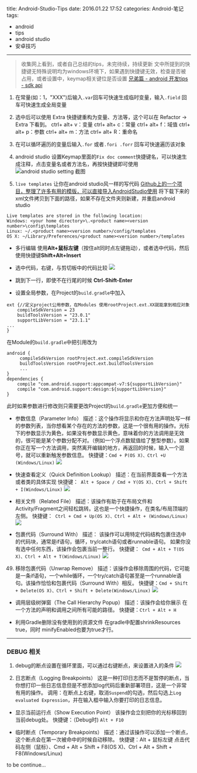 title: Android-Studio-Tips
date: 2016.01.22 17:52
categories: Android-笔记
tags: 
- android
- tips
- android studio
- 安卓技巧
---
>收集网上看到，或者自己总结的tips，未完待续，持续更新 
文中所提到的快捷键无特殊说明均为windows环境下，如果遇到快捷键无效，检查是否被占用，或者设置中，keymap相关键位是否设置
[兄弟篇 - android 开发tips - sdk api](http://www.jianshu.com/p/adfa519756b1)


1. 在常量(如：1，"XXX")后输入`.var`回车可快速生成临时变量，输入`.field` 回车可快速生成全局变量 

1. 选中后可以使用 Extra 快捷键重构为变量、方法等，这个可以在 Refactor -> Extra 下看到。
ctrl+ alt+ v：变量
ctrl+ alt+ c：常量
ctrl+ alt+ f：域值
ctrl+ alt+ p：参数
ctrl+ alt+ m：方法
ctrl+ alt+ R：重命名
1. 在可以循环遍历的变量后输入`.for` 或者`.fori .forr` 回车可快速遍历该对象
 
1. android studio 设置Keymap里面的`Fix doc comment`快捷键名，可以快速生成注释，点击变量名或者方法名，再按快捷键即可使用
![android studio setting 截图](http://upload-images.jianshu.io/upload_images/1181400-053142c8e142011e.png?imageMogr2/auto-orient/strip%7CimageView2/2/w/1240)
 
1. `live templates` 让你在android studio风一样的写代码 [Github上的一个项目，整理了许多有用的模版，可以直接导入AndroidStudio使用]( https://github.com/keyboardsurfer/idea-live-templates)
将下载下来的xml文件拷贝到下面的路径，如果不存在文件夹则新建，并重启android studio
```
Live templates are stored in the following location:
Windows: <your home directory>\.<product name><version number>\config\templates
Linux: ~/.<product name><version number>/config/templates
OS X: ~/Library/Preferences/<product name><version number>/templates
```

* 多行编辑 使用**Alt+鼠标左键**（按住alt同时点左键拖动），或者选中代码，然后使用快捷键**Shift+Alt+Insert﻿**
 
* 选中代码，右键，与剪切板中的代码比较 
![](https://camo.githubusercontent.com/98f603e75700d5099ab27205bdf8fc065c272ab2/68747470733a2f2f6c68362e676f6f676c6575736572636f6e74656e742e636f6d2f2d3672446e386b4c375067772f56436c454d31336f594b492f41414141414141414e306f2f4a576964755731705773552f773531392d683236352d6e6f2f33342d636f6d7061726577697468636c6970626f6172642e676966)

* 跳到下一行，即使不在行尾的时候 **Ctrl-Shift-Enter﻿**
 
* 设置全局参数，在Project的`build.gradle`中加入
```
ext {//定义project公用参数，在Modules 使用rootProject.ext.XX就能拿到相应对象
    compileSdkVersion = 23
    buildToolsVersion = "23.0.1"
    supportLibVersion = "23.1.1"
...
}
```
在Module的`build.gradle`中把引用改为
```
android {   
     compileSdkVersion rootProject.ext.compileSdkVersion
     buildToolsVersion rootProject.ext.buildToolsVersion
     ...
}
dependencies { 
    compile "com.android.support:appcompat-v7:${supportLibVersion}"
    compile "com.android.support:design:${supportLibVersion}" 
}
```
此时如果参数进行修改则只需要更改Project的`build.gradle`更加方便和统一

* 参数信息（Parameter Info）
描述：这个操作将显示和你在方法声明处写一样的参数列表，当你想看某个存在的方法的参数，这是一个很有用的操作。光标下的参数显示为黄色，如果没有参数显示黄色，意味着你的方法调用是无效的，很可能是某个参数分配不对。（例如一个浮点数赋值给了整型参数）。如果你正在写一个方法调用，突然离开编辑的地方，再返回的时候，输入一个逗号，就可以重新触发参数信息。
快捷键：`Cmd + P(OS X)、Ctrl +U (Windows/Linux)`
![](http://upload-images.jianshu.io/upload_images/1181400-b56de291add6bb32?imageMogr2/auto-orient/strip)

* 快速查看定义（Quick Definition Lookup）
描述：在当前界面查看一个方法或者类的具体实现 
快捷键：`
Alt + Space / Cmd + Y(OS X)、Ctrl + Shift + I(Windows/Linux)`
![](http://upload-images.jianshu.io/upload_images/1181400-638260362d0bc43d?imageMogr2/auto-orient/strip)
 
*  相关文件（Related File）
描述：该操作有助于在布局文件和Activity/Fragment之间轻松跳转。这也是一个快捷操作，在类名/布局顶端的左侧。
快捷键：`
Ctrl + Cmd + Up(OS X)、Ctrl + Alt + (Windows/Linux)`
![](http://upload-images.jianshu.io/upload_images/1181400-65cf75af3a8d2059?imageMogr2/auto-orient/strip)

* 包裹代码（Surround With）
描述： 该操作可以用特定代码结构包裹住选中的代码块，通常是if语句，循环，try/catch语句或者runnable语句。 
如果你没有选中任何东西，该操作会包裹当前一整行。
快捷键：`
Cmd + Alt + T(OS X)、Ctrl + Alt + T(Windows/Linux)`
![](http://upload-images.jianshu.io/upload_images/1181400-1094ce6c09a435fe?imageMogr2/auto-orient/strip)

49. 移除包裹代码（Unwrap Remove）
描述：该操作会移除周围的代码，它可能是一条if语句，一个while循环，一个try/catch语句甚至是一个runnable语句。该操作恰恰和包裹代码（Surround With）相反。
快捷键：`Cmd + Shift + Delete(OS X)、Ctrl + Shift + Delete(Windows/Linux)`
![](http://upload-images.jianshu.io/upload_images/1181400-24f01ac84b4b82dd?imageMogr2/auto-orient/strip)

* 调用层级树弹窗（The Call Hierarchy Popup）
描述：该操作会给你展示 在一个方法的声明和调用之间所有可能的路径。
快捷键：`Ctrl + Alt + H`

* 利用Gradle删除没有使用到的资源文件
在gradle中配置shrinkResources true，同时 minifyEnabled也要为true才行。

---
### DEBUG 相关
1. debug的断点设置在循环里面，可以通过右键断点，来设置进入的条件 
![](https://camo.githubusercontent.com/c7529147fed09597ed30b559e560ae9e997f9987/68747470733a2f2f6c68362e676f6f676c6575736572636f6e74656e742e636f6d2f2d70396b364a694e4c516d592f5642417765666c726b59492f41414141414141414e58382f67436175666a47626431632f773531342d683236342d6e6f2f32322d636f6e646974696f6e616c627265616b706f696e742e676966)

1. 日志断点（Logging Breakpoints）
 这是一种打印日志而不是暂停的断点，当你想打印一些日志信息但是不想添加log代码后重新部署项目，这是一个非常有用的操作。
调用：在断点上右键，取消`Suspend`的勾选，然后勾选上`Log evaluated Expression`，并在输入框中输入你要打印的日志信息。

*  显示当前运行点（Show Execution Point）
该操作会立刻把你的光标移回到当前debug处。
快捷键：（Debug时) `Alt + F10`

* 临时断点（Temporary Breakpoints）
描述：通过该操作可以添加一个断点，这个断点会在第一次被命中的时候自动移除。
快捷键：Alt + 鼠标左键 点击代码左侧（鼠标）、Cmd + Alt + 
Shift + F8(OS X)、Ctrl + Alt + Shift + F8(Windows/Linux)


to be continue...
